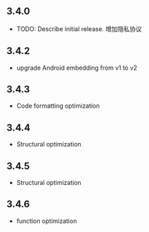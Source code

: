 ## 3.4.0

* TODO: Describe initial release.
增加隐私协议

## 3.4.2
* upgrade Android embedding from v1 to v2

## 3.4.3
* Code formatting optimization

## 3.4.4
* Structural optimization

## 3.4.5
* Structural optimization

## 3.4.6
* function optimization

